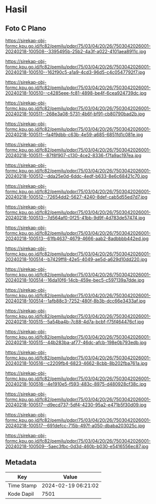 # Hasil

## Foto C Plano

https://sirekap-obj-formc.kpu.go.id/fc82/pemilu/pdpr/75/03/04/20/26/7503042026001-20240218-100508--3395495b-25b2-4a3f-a022-4101aea8911c.jpg

https://sirekap-obj-formc.kpu.go.id/fc82/pemilu/pdpr/75/03/04/20/26/7503042026001-20240218-100510--162f90c5-a1a9-4cd3-96d5-c4c0547792f7.jpg

https://sirekap-obj-formc.kpu.go.id/fc82/pemilu/pdpr/75/03/04/20/26/7503042026001-20240218-100510--c4285eee-fc81-4898-be4f-6cea924739dc.jpg

https://sirekap-obj-formc.kpu.go.id/fc82/pemilu/pdpr/75/03/04/20/26/7503042026001-20240218-100511--268e3a08-5731-4b6f-bf91-cb80790bad2b.jpg

https://sirekap-obj-formc.kpu.go.id/fc82/pemilu/pdpr/75/03/04/20/26/7503042026001-20240218-100511--fa4f9dbb-c63b-4e59-a685-6851fd1c081e.jpg

https://sirekap-obj-formc.kpu.go.id/fc82/pemilu/pdpr/75/03/04/20/26/7503042026001-20240218-100511--87f8f907-c130-4ce2-8336-f7fa9ac197ea.jpg

https://sirekap-obj-formc.kpu.go.id/fc82/pemilu/pdpr/75/03/04/20/26/7503042026001-20240218-100512--dda25e0d-6ddc-4edf-b633-8e6c68421c70.jpg

https://sirekap-obj-formc.kpu.go.id/fc82/pemilu/pdpr/75/03/04/20/26/7503042026001-20240218-100512--72654dd2-5627-4240-8def-cab5d55ed7d7.jpg

https://sirekap-obj-formc.kpu.go.id/fc82/pemilu/pdpr/75/03/04/20/26/7503042026001-20240218-100513--7d564af0-0f25-41bb-9d9f-4d783de57474.jpg

https://sirekap-obj-formc.kpu.go.id/fc82/pemilu/pdpr/75/03/04/20/26/7503042026001-20240218-100513--61fb4637-4679-4666-aab2-8adbbbb442ed.jpg

https://sirekap-obj-formc.kpu.go.id/fc82/pemilu/pdpr/75/03/04/20/26/7503042026001-20240218-100514--b7429ff8-42e5-4049-ae5d-a629d10dd220.jpg

https://sirekap-obj-formc.kpu.go.id/fc82/pemilu/pdpr/75/03/04/20/26/7503042026001-20240218-100514--16da10f6-14cb-459e-bec5-c597139a7dde.jpg

https://sirekap-obj-formc.kpu.go.id/fc82/pemilu/pdpr/75/03/04/20/26/7503042026001-20240218-100514--1afb88c3-7252-480f-8b3b-dcc66e3433af.jpg

https://sirekap-obj-formc.kpu.go.id/fc82/pemilu/pdpr/75/03/04/20/26/7503042026001-20240218-100515--5a54ba4b-7c88-4d7a-bcbf-f75f464476cf.jpg

https://sirekap-obj-formc.kpu.go.id/fc82/pemilu/pdpr/75/03/04/20/26/7503042026001-20240218-100515--44b283ba-af77-46dc-afcb-198e0b793edb.jpg

https://sirekap-obj-formc.kpu.go.id/fc82/pemilu/pdpr/75/03/04/20/26/7503042026001-20240218-100516--c2209fb4-6823-4662-8cbb-8b202fba761a.jpg

https://sirekap-obj-formc.kpu.go.id/fc82/pemilu/pdpr/75/03/04/20/26/7503042026001-20240218-100516--4e1910e5-f593-483c-8975-d480928cf38c.jpg

https://sirekap-obj-formc.kpu.go.id/fc82/pemilu/pdpr/75/03/04/20/26/7503042026001-20240218-100517--d9ecd737-5df4-4230-95a2-e471b5f30d09.jpg

https://sirekap-obj-formc.kpu.go.id/fc82/pemilu/pdpr/75/03/04/20/26/7503042026001-20240218-100517--691defcc-715b-497f-a050-dbaba203025c.jpg

https://sirekap-obj-formc.kpu.go.id/fc82/pemilu/pdpr/75/03/04/20/26/7503042026001-20240218-100509--5aec3fbc-0d3d-460b-b030-e5416556ec87.jpg


## Metadata

| Key        | Value               |
| ---------- | ------------------- |
| Time Stamp | 2024-02-19 06:21:02 |
| Kode Dapil | 7501                |



